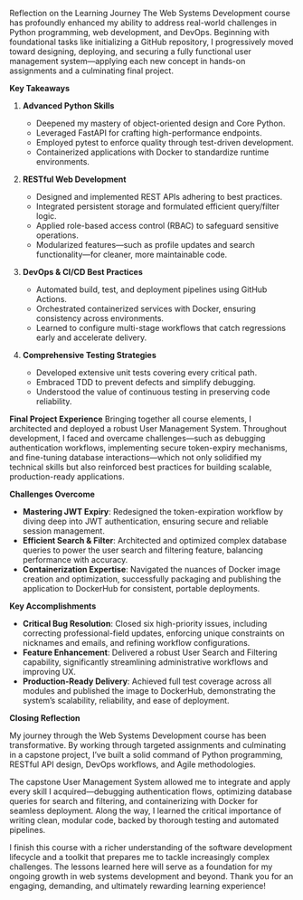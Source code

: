 Reflection on the Learning Journey
The Web Systems Development course has profoundly enhanced my ability to address real-world challenges in Python programming, web development, and DevOps. Beginning with foundational tasks like initializing a GitHub repository, I progressively moved toward designing, deploying, and securing a fully functional user management system—applying each new concept in hands-on assignments and a culminating final project.

**Key Takeaways**

1. **Advanced Python Skills**

   * Deepened my mastery of object-oriented design and Core Python.
   * Leveraged FastAPI for crafting high-performance endpoints.
   * Employed pytest to enforce quality through test-driven development.
   * Containerized applications with Docker to standardize runtime environments.

2. **RESTful Web Development**

   * Designed and implemented REST APIs adhering to best practices.
   * Integrated persistent storage and formulated efficient query/filter logic.
   * Applied role-based access control (RBAC) to safeguard sensitive operations.
   * Modularized features—such as profile updates and search functionality—for cleaner, more maintainable code.

3. **DevOps & CI/CD Best Practices**

   * Automated build, test, and deployment pipelines using GitHub Actions.
   * Orchestrated containerized services with Docker, ensuring consistency across environments.
   * Learned to configure multi-stage workflows that catch regressions early and accelerate delivery.

4. **Comprehensive Testing Strategies**

   * Developed extensive unit tests covering every critical path.
   * Embraced TDD to prevent defects and simplify debugging.
   * Understood the value of continuous testing in preserving code reliability.

**Final Project Experience**
Bringing together all course elements, I architected and deployed a robust User Management System. Throughout development, I faced and overcame challenges—such as debugging authentication workflows, implementing secure token-expiry mechanisms, and fine-tuning database interactions—which not only solidified my technical skills but also reinforced best practices for building scalable, production-ready applications.

**Challenges Overcome**

* **Mastering JWT Expiry**: Redesigned the token-expiration workflow by diving deep into JWT authentication, ensuring secure and reliable session management.
* **Efficient Search & Filter**: Architected and optimized complex database queries to power the user search and filtering feature, balancing performance with accuracy.
* **Containerization Expertise**: Navigated the nuances of Docker image creation and optimization, successfully packaging and publishing the application to DockerHub for consistent, portable deployments.

**Key Accomplishments**

* **Critical Bug Resolution**: Closed six high-priority issues, including correcting professional-field updates, enforcing unique constraints on nicknames and emails, and refining workflow configurations.
* **Feature Enhancement**: Delivered a robust User Search and Filtering capability, significantly streamlining administrative workflows and improving UX.
* **Production-Ready Delivery**: Achieved full test coverage across all modules and published the image to DockerHub, demonstrating the system’s scalability, reliability, and ease of deployment.

**Closing Reflection**

My journey through the Web Systems Development course has been transformative. By working through targeted assignments and culminating in a capstone project, I’ve built a solid command of Python programming, RESTful API design, DevOps workflows, and Agile methodologies.

The capstone User Management System allowed me to integrate and apply every skill I acquired—debugging authentication flows, optimizing database queries for search and filtering, and containerizing with Docker for seamless deployment. Along the way, I learned the critical importance of writing clean, modular code, backed by thorough testing and automated pipelines.

I finish this course with a richer understanding of the software development lifecycle and a toolkit that prepares me to tackle increasingly complex challenges. The lessons learned here will serve as a foundation for my ongoing growth in web systems development and beyond. Thank you for an engaging, demanding, and ultimately rewarding learning experience!
